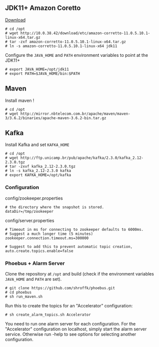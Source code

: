 ## JDK11+ Amazon Coretto

[Download](https://d3pxv6yz143wms.cloudfront.net/11.0.5.10.1/amazon-corretto-11.0.5.10.1-linux-x64.tar.gz)

```
# cd /opt
# wget http://10.0.38.42/download/etc/amazon-corretto-11.0.5.10.1-linux-x64.tar.gz
# tar -zxf amazon-corretto-11.0.5.10.1-linux-x64.tar.gz
# ln -s amazon-corretto-11.0.5.10.1-linux-x64 jdk11
```
Configure the `JAVA_HOME` and `PATH` environment variables to point at the JDK11+
```
# export JAVA_HOME=/opt/jdk11
# export PATH=$JAVA_HOME/bin:$PATH
```
## Maven
Install maven !
```
# cd /opt
# wget http://mirror.nbtelecom.com.br/apache/maven/maven-3/3.6.2/binaries/apache-maven-3.6.2-bin.tar.gz
```
## Kafka
Install Kafka and set `KAFKA_HOME`
```
# cd /opt
# wget http://ftp.unicamp.br/pub/apache/kafka/2.3.0/kafka_2.12-2.3.0.tgz
# tar -zxvf kafka_2.12-2.3.0.tgz
# ln -s kafka_2.12-2.3.0 kafka
# export KAFKA_HOME=/opt/kafka
```
### Configuration
config/zookeeper.properties
```
# the directory where the snapshot is stored.
dataDir=/tmp/zookeeper
```
config/server.properties
```
# Timeout in ms for connecting to zookeeper defaults to 6000ms.
# Suggest a much longer time (5 minutes)
zookeeper.connection.timeout.ms=300000

# Suggest to add this to prevent automatic topic creation,
auto.create.topics.enable=false
```

### Phoebus + Alarm Server
Clone the repository at `/opt` and build (check if the environment variables `JAVA_HOME` and `PATH` are set). 
```
# git clone https://github.com/shroffk/phoebus.git
# cd phoebus
# sh run_maven.sh
```
Run this to create the topics for an "Accelerator" configuration:
```
# sh create_alarm_topics.sh Accelerator
```
You need to run one alarm server for each configuration. For the "Accelerator" configuration on localhost, simply start the alarm server service. Otherwise run -help to see options for selecting another configuration.


